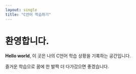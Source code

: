 ```yaml
---
layout: single
title: "C언어 학습하기"
---
```


# 환영합니다. 

**Hello world**, 이 곳은 나의 C언어 학습 상황을 기록하는 공간입니다.

즐거운 학습으로 꿈에 한 발짝 더 다가갔으면 좋겠습니다. 
